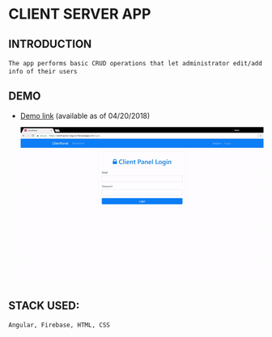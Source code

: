 # CLIENT SERVER APP

## INTRODUCTION
    The app performs basic CRUD operations that let administrator edit/add info of their users

## DEMO
 * <a href="https://client-panel-angular.firebaseapp.com/">Demo link</a> (available as of 04/20/2018)
 
    ![Demo](./demo.gif)

## STACK USED:
    Angular, Firebase, HTML, CSS
    